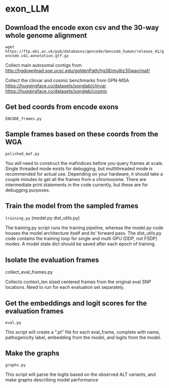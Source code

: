 # exon_LLM

## Download the encode exon csv and the 30-way whole genome alignment

`wget https://ftp.ebi.ac.uk/pub/databases/gencode/Gencode_human/release_41/gencode.v41.annotation.gtf.gz`

Collect main autosomal contigs from http://hgdownload.soe.ucsc.edu/goldenPath/hg38/multiz30way/maf/

Collect the clinvar and cosmic benchmarks from GPN-MSA
https://huggingface.co/datasets/songlab/clinvar
https://huggingface.co/datasets/songlab/cosmic

## Get bed coords from encode exons

`ENCODE_frames.py`

## Sample frames based on these coords from the WGA

`polished_maf.py`

You will need to construct the mafindices before you query frames at scale. Single threaded mode exists for debugging, but multithreaded mode is recommended for actual use. Depending on your hardware, it should take a couple minutes to get all the frames from a chromosome. There are intermediate print statements in the code currently, but these are for debugging purposes.

## Train the model from the sampled frames

`training.py` (model.py dist_utils.py)

The training.py script runs the training pipeline, whereas the model.py code houses the model architecture itself and its’ forward pass. The dist_utils.py code contains the training loop for single and multi GPU (DDP, not FSDP) modes. A model state dict should be saved after each epoch of training.

## Isolate the evaluation frames

collect_eval_frames.py

Collects context_len sized centered frames from the original eval SNP locations. Need to run for each evaluation set separately.

## Get the embeddings and logit scores for the evaluation frames

`eval.py`

This script will create a “.pt” file for each eval_frame, complete with name, pathogenicity label, embedding from the model, and logits from the model.

## Make the graphs

`graphs.py`

This script will parse the logits based on the observed ALT variants, and make graphs describing model performance

